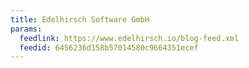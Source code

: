 ```yaml
---
title: Edelhirsch Software GmbH
params:
  feedlink: https://www.edelhirsch.io/blog-feed.xml
  feedid: 6456236d158b57014580c9664351ecef
---
```

